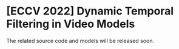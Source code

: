 # [ECCV 2022] Dynamic Temporal Filtering in Video Models

The related source code and models will be released soon.